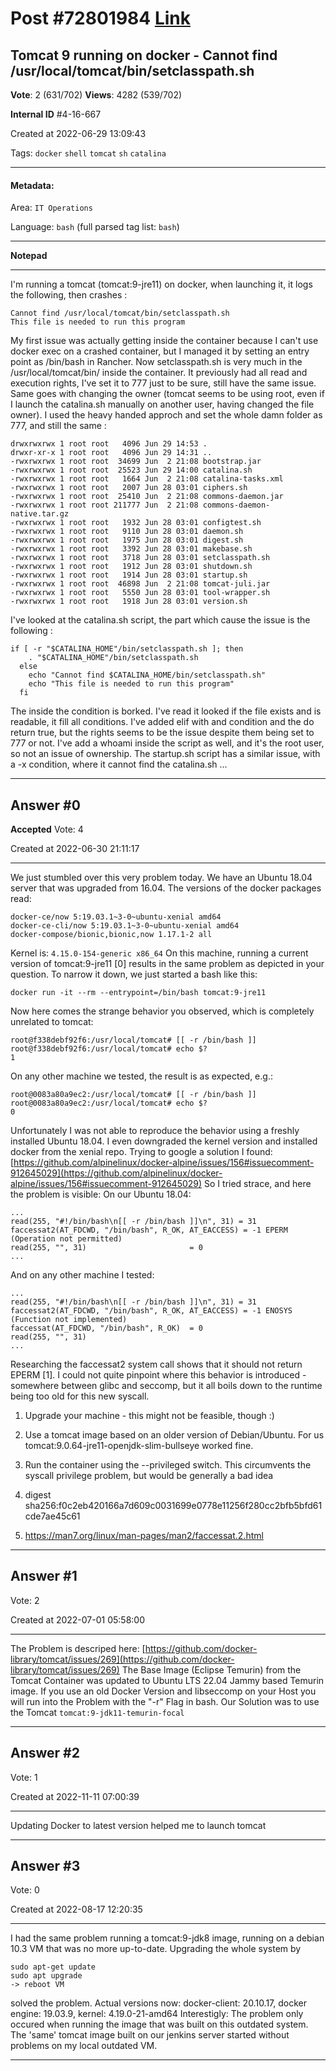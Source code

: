 
# Post \#72801984 [Link](https://stackoverflow.com/questions/72801984/)

## Tomcat 9 running on docker - Cannot find /usr/local/tomcat/bin/setclasspath.sh

**Vote**: 2 (631/702) **Views**: 4282 (539/702) 

**Internal ID** \#4-16-667

Created at 2022-06-29 13:09:43

Tags: `docker` `shell` `tomcat` `sh` `catalina`

----------

#### Metadata:

Area: `IT Operations`

Language: `bash` (full parsed tag list: `bash`)

----------

**Notepad**


----------

I'm running a tomcat (tomcat:9-jre11) on docker, when launching it, it logs the following, then crashes :
```
Cannot find /usr/local/tomcat/bin/setclasspath.sh
This file is needed to run this program
```

My first issue was actually getting inside the container because I can't use docker exec on a crashed container, but I managed it by setting an entry point as /bin/bash in Rancher.
Now setclasspath.sh is very much in the /usr/local/tomcat/bin/ inside the container. It previously had all read and execution rights, I've set it to 777 just to be sure, still have the same issue. Same goes with changing the owner (tomcat seems to be using root, even if I launch the catalina.sh manually on another user, having changed the file owner). I used the heavy handed approch and set the whole damn folder as 777, and still the same :
```
drwxrwxrwx 1 root root   4096 Jun 29 14:53 .
drwxr-xr-x 1 root root   4096 Jun 29 14:31 ..
-rwxrwxrwx 1 root root  34699 Jun  2 21:08 bootstrap.jar
-rwxrwxrwx 1 root root  25523 Jun 29 14:00 catalina.sh
-rwxrwxrwx 1 root root   1664 Jun  2 21:08 catalina-tasks.xml
-rwxrwxrwx 1 root root   2007 Jun 28 03:01 ciphers.sh
-rwxrwxrwx 1 root root  25410 Jun  2 21:08 commons-daemon.jar
-rwxrwxrwx 1 root root 211777 Jun  2 21:08 commons-daemon-native.tar.gz
-rwxrwxrwx 1 root root   1932 Jun 28 03:01 configtest.sh
-rwxrwxrwx 1 root root   9110 Jun 28 03:01 daemon.sh
-rwxrwxrwx 1 root root   1975 Jun 28 03:01 digest.sh
-rwxrwxrwx 1 root root   3392 Jun 28 03:01 makebase.sh
-rwxrwxrwx 1 root root   3718 Jun 28 03:01 setclasspath.sh
-rwxrwxrwx 1 root root   1912 Jun 28 03:01 shutdown.sh
-rwxrwxrwx 1 root root   1914 Jun 28 03:01 startup.sh
-rwxrwxrwx 1 root root  46898 Jun  2 21:08 tomcat-juli.jar
-rwxrwxrwx 1 root root   5550 Jun 28 03:01 tool-wrapper.sh
-rwxrwxrwx 1 root root   1918 Jun 28 03:01 version.sh
```

I've looked at the catalina.sh script, the part which cause the issue is the following :
```
if [ -r "$CATALINA_HOME"/bin/setclasspath.sh ]; then
    . "$CATALINA_HOME"/bin/setclasspath.sh
  else
    echo "Cannot find $CATALINA_HOME/bin/setclasspath.sh"
    echo "This file is needed to run this program"
  fi
```

The  inside the condition is borked. I've read it looked if the file exists and is readable, it fill all conditions. I've added elif with  and  condition and the do return true, but the rights seems to be the issue despite them being set to 777 or not. I've add a whoami inside the script as well, and it's the root user, so not an issue of ownership.
The startup.sh script has a similar issue, with a -x condition, where it cannot find the catalina.sh ...


----------
        
## Answer \#0

**Accepted** Vote: 4

Created at 2022-06-30 21:11:17

------------

We just stumbled over this very problem today.
We have an Ubuntu 18.04 server that was upgraded from 16.04. The versions of the docker packages read:
```
docker-ce/now 5:19.03.1~3-0~ubuntu-xenial amd64
docker-ce-cli/now 5:19.03.1~3-0~ubuntu-xenial amd64
docker-compose/bionic,bionic,now 1.17.1-2 all
```

Kernel is: `4.15.0-154-generic x86_64`
On this machine, running a current version of tomcat:9-jre11 [0] results in the same problem as depicted in your question.
To narrow it down, we just started a bash like this:
```
docker run -it --rm --entrypoint=/bin/bash tomcat:9-jre11
```

Now here comes the strange behavior you observed, which is completely unrelated to tomcat:
```
root@f338debf92f6:/usr/local/tomcat# [[ -r /bin/bash ]]
root@f338debf92f6:/usr/local/tomcat# echo $?
1
```

On any other machine we tested, the result is as expected, e.g.:
```
root@0083a80a9ec2:/usr/local/tomcat# [[ -r /bin/bash ]]
root@0083a80a9ec2:/usr/local/tomcat# echo $?
0
```

Unfortunately I was not able to reproduce the behavior using a freshly installed Ubuntu 18.04. I even downgraded the kernel version and installed docker from the xenial repo.
Trying to google a solution I found:
[https://github.com/alpinelinux/docker-alpine/issues/156#issuecomment-912645029](https://github.com/alpinelinux/docker-alpine/issues/156#issuecomment-912645029)
So I tried strace, and here the problem is visible:
On our Ubuntu 18.04:
```
...
read(255, "#!/bin/bash\n[[ -r /bin/bash ]]\n", 31) = 31
faccessat2(AT_FDCWD, "/bin/bash", R_OK, AT_EACCESS) = -1 EPERM (Operation not permitted)
read(255, "", 31)                       = 0
...
```

And on any other machine I tested:
```
...
read(255, "#!/bin/bash\n[[ -r /bin/bash ]]\n", 31) = 31
faccessat2(AT_FDCWD, "/bin/bash", R_OK, AT_EACCESS) = -1 ENOSYS (Function not implemented)
faccessat(AT_FDCWD, "/bin/bash", R_OK)  = 0
read(255, "", 31) 
...
```

Researching the faccessat2 system call shows that it should not return EPERM [1]. I could not quite pinpoint where this behavior is introduced - somewhere between glibc and seccomp, but it all boils down to the runtime being too old for this new syscall.


1. Upgrade your machine - this might not be feasible, though :)
2. Use a tomcat image based on an older version of Debian/Ubuntu. For us tomcat:9.0.64-jre11-openjdk-slim-bullseye worked fine.
3. Run the container using the --privileged switch. This circumvents the syscall privilege problem, but would be generally a bad idea




1. digest sha256:f0c2eb420166a7d609c0031699e0778e11256f280cc2bfb5bfd61cde7ae45c61
2. https://man7.org/linux/man-pages/man2/faccessat.2.html




------------
    
    
## Answer \#1

 Vote: 2

Created at 2022-07-01 05:58:00

------------

The Problem is descriped here:
[https://github.com/docker-library/tomcat/issues/269](https://github.com/docker-library/tomcat/issues/269)
The Base Image (Eclipse Temurin) from the Tomcat Container was updated to
Ubuntu LTS 22.04 Jammy based Temurin image.
If you use an old Docker Version and libseccomp on your Host you will run into the Problem with the "-r" Flag in bash.
Our Solution was to use the Tomcat `tomcat:9-jdk11-temurin-focal`


------------
    
    
## Answer \#2

 Vote: 1

Created at 2022-11-11 07:00:39

------------

Updating Docker to latest version helped me to launch tomcat


------------
    
    
## Answer \#3

 Vote: 0

Created at 2022-08-17 12:20:35

------------

I had the same problem running a tomcat:9-jdk8 image, running on a debian 10.3 VM that was no more up-to-date.
Upgrading the whole system by
```
sudo apt-get update
sudo apt upgrade
-> reboot VM
```

solved the problem. Actual versions now: docker-client: 20.10.17, docker engine: 19.03.9, kernel: 4.19.0-21-amd64
Interestigly: The problem only occured when running the image that was built on this outdated system. The 'same' tomcat image built on our jenkins server started without problems on my local outdated VM.


------------
    
    